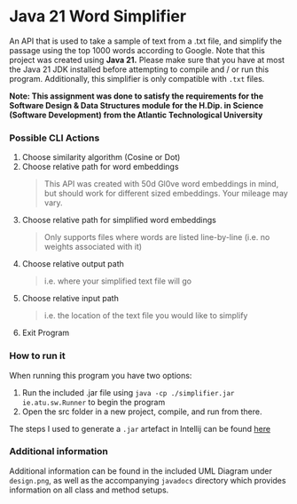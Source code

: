 # Java 21 Word Simplifier
An API that is used to take a sample of text from a .txt file, 
and simplify the passage using the top 1000 words according to Google. Note that this project was created
using **Java 21.** Please make sure that you have at most the Java 21 JDK installed before attempting to compile
and / or run this program. Additionally, this simplifier is only compatible with `.txt` files. 

**Note: This assignment was done to satisfy the requirements for the Software Design & Data Structures
module for the H.Dip. in Science (Software Development) from the Atlantic Technological University**

### Possible CLI Actions
1. Choose similarity algorithm (Cosine or Dot)
2. Choose relative path for word embeddings 
    >   This API was created with 50d Gl0ve word embeddings in mind, but should work for different sized embeddings. 
        Your mileage may vary.
3. Choose relative path for simplified word embeddings
    >    Only supports files where words are listed line-by-line (i.e. no weights associated with it) 
4. Choose relative output path 
    >   i.e. where your simplified text file will go
5. Choose relative input path 
    >   i.e. the location of the text file you would like to simplify
6. Exit Program

### How to run it
When running this program you have two options:
1) Run the included .jar file using `java -cp ./simplifier.jar ie.atu.sw.Runner` to begin the program
2) Open the src folder in a new project, compile, and run from there. 

The steps I used to generate a `.jar` artefact in Intellij can be found 
[here](https://stackoverflow.com/questions/2025607/how-to-create-a-jar-file-or-export-jar-in-intellij-idea-like-eclipse-java-arch)

### Additional information 
Additional information can be found in the included UML Diagram under `design.png`, as well as the 
accompanying `javadocs` directory which provides information on all class and method setups. 